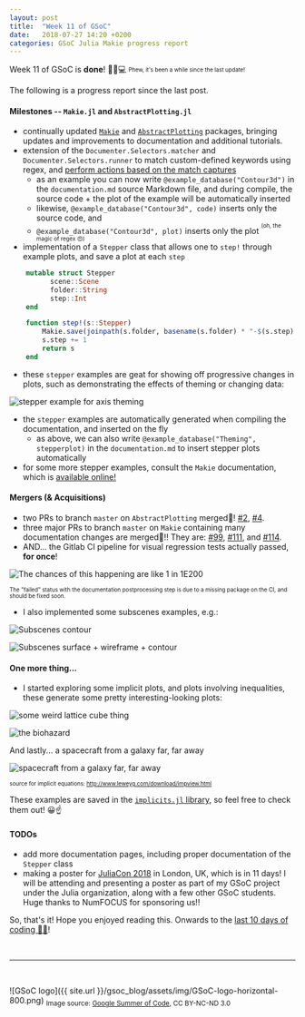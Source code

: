 ```yaml
---
layout: post
title:  "Week 11 of GSoC"
date:   2018-07-27 14:20 +0200
categories: GSoC Julia Makie progress report
---
```


Week 11 of GSoC is **done**! 🎉😸💻
<sub><sup>Phew, it's been a while since the last update!</sup></sub>

The following is a progress report since the last post.

#### Milestones -- `Makie.jl` and `AbstractPlotting.jl`
* continually updated [`Makie`](https://github.com/JuliaPlots/Makie.jl/) and [`AbstractPlotting`](https://github.com/JuliaPlots/AbstractPlotting.jl) packages, bringing updates and improvements to documentation and additional tutorials.
* extension of the `Documenter.Selectors.matcher` and `Documenter.Selectors.runner` to match custom-defined keywords using regex, and [perform actions based on the match captures](https://github.com/JuliaPlots/Makie.jl/blob/aw/documentation/docs/documenter_extension.jl)
	* as an example you can now write `@example_database("Contour3d")` in the `documentation.md` source Markdown file, and during compile, the source code + the plot of the example will be automatically inserted
	* likewise, `@example_database("Contour3d", code)` inserts only the source code, and
	* `@example_database("Contour3d", plot)` inserts only the plot <sup><sup>(oh, the magic of regex 😍)</sup></sup>
* implementation of a `Stepper` class that allows one to `step!` through example plots, and save a plot at each `step`
```julia
	mutable struct Stepper
		  scene::Scene
		  folder::String
		  step::Int
	end

	function step!(s::Stepper)
	    Makie.save(joinpath(s.folder, basename(s.folder) * "-$(s.step).jpg"), s.scene)
	    s.step += 1
	    return s
	end
```
* these `stepper` examples are geat for showing off progressive changes in plots, such as demonstrating the effects of theming or changing data:

![stepper example for axis theming]({{site.url}}/gsoc_blog/assets/img/stepper-example.png)

* the `stepper` examples are automatically generated when compiling the documentation, and inserted on the fly
	* as above, we can also write `@example_database("Theming", stepperplot)` in the `documentation.md` to insert stepper plots automatically
* for some more stepper examples, consult the `Makie` documentation, which is [available online!](https://makie.juliaplots.org/v1.0.0/)

#### Mergers (& Acquisitions)
* two PRs to branch `master` on `AbstractPlotting` merged🎉! [#2](https://github.com/JuliaPlots/AbstractPlotting.jl/pull/2), [#4](https://github.com/JuliaPlots/AbstractPlotting.jl/pull/4).
* three major PRs to branch `master` on `Makie` containing many documentation changes are merged🎉!! They are: [#99](https://github.com/JuliaPlots/Makie.jl/pull/99), [#111](https://github.com/JuliaPlots/Makie.jl/pull/111), and [#114](https://github.com/JuliaPlots/Makie.jl/pull/114).
* AND... the Gitlab CI pipeline for visual regression tests actually passed, **for once**!

![The chances of this happening are like 1 in 1E200]({{site.url}}/gsoc_blog/assets/img/gitlab-pipeline-pass.png)

<sub><sup>The "failed" status with the documentation postprocessing step is due to a missing package on the CI, and should be fixed soon.</sup></sub>

* I also implemented some subscenes examples, e.g.:

![Subscenes contour]({{site.url}}/gsoc_blog/assets/img/subscenes-contour.jpg)

![Subscenes surface + wireframe + contour]({{site.url}}/gsoc_blog/assets/img/surface_wireframe_contour.jpg)


#### One more thing...
* I started exploring some implicit plots, and plots involving inequalities, these generate some pretty interesting-looking plots:

![some weird lattice cube thing]({{site.url}}/gsoc_blog/assets/img/weird-cube-thing.jpg)

![the biohazard]({{site.url}}/gsoc_blog/assets/img/biohazard.jpg)

And lastly... a spacecraft from a galaxy far, far away

![spacecraft from a galaxy far, far away]({{site.url}}/gsoc_blog/assets/img/spacecraft.jpg)

<sub><sup>source for implicit equations: http://www.leweyg.com/download/impview.html</sup></sub>

These examples are saved in the [`implicits.jl` library](https://github.com/JuliaPlots/Makie.jl/blob/aw/documentation/examples/implicits.jl), so feel free to check them out! 😀☝


#### TODOs
* add more documentation pages, including proper documentation of the `Stepper` class
* making a poster for [JuliaCon 2018](http://juliacon.org/2018/) in London, UK, which is in 11 days! I will be attending and presenting a poster as part of my GSoC project under the Julia organization, along with a few other GSoC students. Huge thanks to NumFOCUS for sponsoring us!!


So, that's it! Hope you enjoyed reading this. Onwards to the [last 10 days of coding 👨‍💻](https://summerofcode.withgoogle.com/how-it-works/#timeline)!


<br>


---

<br>

![GSoC logo]({{ site.url }}/gsoc_blog/assets/img/GSoC-logo-horizontal-800.png)
<sub>Image source: [Google Summer of Code](https://developers.google.com/open-source/gsoc/resources/marketing#logos_and_artwork), CC BY-NC-ND 3.0</sub>
